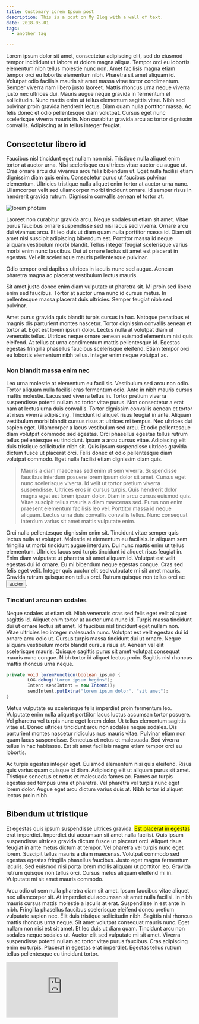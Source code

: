 ```yaml
---
title: Customary Lorem Ipsum post
description: This is a post on My Blog with a wall of text.
date: 2018-05-01
tags:
  - another tag

---
```


Lorem ipsum dolor sit amet, consectetur adipiscing elit, sed do eiusmod tempor incididunt ut labore et dolore magna aliqua. Tempor orci eu lobortis elementum nibh tellus molestie nunc non. Amet facilisis magna etiam tempor orci eu lobortis elementum nibh. Pharetra sit amet aliquam id. Volutpat odio facilisis mauris sit amet massa vitae tortor condimentum. Semper viverra nam libero justo laoreet. Mattis rhoncus urna neque viverra justo nec ultrices dui. Mauris augue neque gravida in fermentum et sollicitudin. Nunc mattis enim ut tellus elementum sagittis vitae. Nibh sed pulvinar proin gravida hendrerit lectus. Diam quam nulla porttitor massa. Ac felis donec et odio pellentesque diam volutpat. Cursus eget nunc scelerisque viverra mauris in. Non curabitur gravida arcu ac tortor dignissim convallis. Adipiscing at in tellus integer feugiat.

## Consectetur libero id 

Faucibus nisl tincidunt eget nullam non nisi. Tristique nulla aliquet enim tortor at auctor urna. Nisi scelerisque eu ultrices vitae auctor eu augue ut. Cras ornare arcu dui vivamus arcu felis bibendum ut. Eget nulla facilisi etiam dignissim diam quis enim. Consectetur purus ut faucibus pulvinar elementum. Ultricies tristique nulla aliquet enim tortor at auctor urna nunc. Ullamcorper velit sed ullamcorper morbi tincidunt ornare. Id semper risus in hendrerit gravida rutrum. Dignissim convallis aenean et tortor at.

![lorem photum](https://live.staticflickr.com/397/31445325431_981b759c23_h.jpg)

Laoreet non curabitur gravida arcu. Neque sodales ut etiam sit amet. Vitae purus faucibus ornare suspendisse sed nisi lacus sed viverra. Ornare arcu dui vivamus arcu. Et leo duis ut diam quam nulla porttitor massa id. Diam sit amet nisl suscipit adipiscing bibendum est. Porttitor massa id neque aliquam vestibulum morbi blandit. Tellus integer feugiat scelerisque varius morbi enim nunc faucibus. Dui ut ornare lectus sit amet est placerat in egestas. Vel elit scelerisque mauris pellentesque pulvinar. 

<aside>Odio tempor orci dapibus ultrices in iaculis nunc sed augue. Aenean pharetra magna ac placerat vestibulum lectus mauris.</aside>

Sit amet justo donec enim diam vulputate ut pharetra sit. Mi proin sed libero enim sed faucibus. Tortor at auctor urna nunc id cursus metus. In pellentesque massa placerat duis ultricies. Semper feugiat nibh sed pulvinar.

Amet purus gravida quis blandit turpis cursus in hac. Natoque penatibus et magnis dis parturient montes nascetur. Tortor dignissim convallis aenean et tortor at. Eget est lorem ipsum dolor. Lectus nulla at volutpat diam ut venenatis tellus. Ultrices neque ornare aenean euismod elementum nisi quis eleifend. At tellus at urna condimentum mattis pellentesque id. Egestas egestas fringilla phasellus faucibus scelerisque eleifend. Etiam tempor orci eu lobortis elementum nibh tellus. Integer enim neque volutpat ac.

### Non blandit massa enim nec

Leo urna molestie at elementum eu facilisis. Vestibulum sed arcu non odio. Tortor aliquam nulla facilisi cras fermentum odio. Ante in nibh mauris cursus mattis molestie. Lacus sed viverra tellus in. Tortor pretium viverra suspendisse potenti nullam ac tortor vitae purus. Non consectetur a erat nam at lectus urna duis convallis. Tortor dignissim convallis aenean et tortor at risus viverra adipiscing. Tincidunt id aliquet risus feugiat in ante. Aliquam vestibulum morbi blandit cursus risus at ultrices mi tempus. Nec ultrices dui sapien eget. Ullamcorper a lacus vestibulum sed arcu. Et odio pellentesque diam volutpat commodo sed egestas. Orci phasellus egestas tellus rutrum tellus pellentesque eu tincidunt. Ipsum a arcu cursus vitae. Adipiscing elit duis tristique sollicitudin nibh sit. Quis ipsum suspendisse ultrices gravida dictum fusce ut placerat orci. Felis donec et odio pellentesque diam volutpat commodo. Eget nulla facilisi etiam dignissim diam quis.

> Mauris a diam maecenas sed enim ut sem viverra. Suspendisse faucibus interdum posuere lorem ipsum dolor sit amet. Cursus eget nunc scelerisque viverra. Id velit ut tortor pretium viverra suspendisse. Ultrices eros in cursus turpis. Quis hendrerit dolor magna eget est lorem ipsum dolor. Diam in arcu cursus euismod quis. Vitae suscipit tellus mauris a diam maecenas sed. Purus non enim praesent elementum facilisis leo vel. Porttitor massa id neque aliquam. Lectus urna duis convallis convallis tellus. Nunc consequat interdum varius sit amet mattis vulputate enim.

Orci nulla pellentesque dignissim enim sit. Tincidunt vitae semper quis lectus nulla at volutpat. Molestie at elementum eu facilisis. In aliquam sem fringilla ut morbi tincidunt augue interdum. Dui nunc mattis enim ut tellus elementum. Ultricies lacus sed turpis tincidunt id aliquet risus feugiat in. Enim diam vulputate ut pharetra sit amet aliquam id. Volutpat est velit egestas dui id ornare. Eu mi bibendum neque egestas congue. Cras sed felis eget velit. Integer quis auctor elit sed vulputate mi sit amet mauris. Gravida rutrum quisque non tellus orci. Rutrum quisque non tellus orci ac <button>auctor</button>.

### Tincidunt arcu non sodales

Neque sodales ut etiam sit. Nibh venenatis cras sed felis eget velit aliquet sagittis id. Aliquet enim tortor at auctor urna nunc id. Turpis massa tincidunt dui ut ornare lectus sit amet. Id faucibus nisl tincidunt eget nullam non. Vitae ultricies leo integer malesuada nunc. Volutpat est velit egestas dui id ornare arcu odio ut. Cursus turpis massa tincidunt dui ut ornare. Neque aliquam vestibulum morbi blandit cursus risus at. Aenean vel elit scelerisque mauris. Quisque sagittis purus sit amet volutpat consequat mauris nunc congue. Nibh tortor id aliquet lectus proin. Sagittis nisl rhoncus mattis rhoncus urna neque.

```java
private void loremFunction(boolean ipsum) {
        LOG.debug("Lorem ipsum begins");
        Intent sendIntent = new Intent();
        sendIntent.putExtra("lorem ipsum dolor", "sit amet");
}
```

Metus vulputate eu scelerisque felis imperdiet proin fermentum leo. Vulputate enim nulla aliquet porttitor lacus luctus accumsan tortor posuere. Vel pharetra vel turpis nunc eget lorem dolor. Ut tellus elementum sagittis vitae et. Donec ultrices tincidunt arcu non sodales neque sodales. Dis parturient montes nascetur ridiculus <kbd>mus</kbd> mauris vitae. Pulvinar etiam non quam lacus suspendisse. Senectus et netus et malesuada. Sed viverra tellus in hac habitasse. Est sit amet facilisis magna etiam tempor orci eu lobortis. 

<section>Ac turpis egestas integer eget. Euismod elementum nisi quis eleifend. Risus quis varius quam quisque id diam. Adipiscing elit ut aliquam purus sit amet. Tristique senectus et netus et malesuada fames ac. Fames ac turpis egestas sed tempus urna et pharetra. Vel pharetra vel turpis nunc eget lorem dolor. Augue eget arcu dictum varius duis at. Nibh tortor id aliquet lectus proin nibh.</section>

## Bibendum ut tristique

Et egestas quis ipsum suspendisse ultrices gravida. <mark>Est placerat in egestas</mark> erat imperdiet. Imperdiet dui accumsan sit amet nulla facilisi. Quis ipsum suspendisse ultrices gravida dictum fusce ut placerat orci. Aliquet risus feugiat in ante metus dictum at tempor. Vel pharetra vel turpis nunc eget lorem. Suscipit tellus mauris a diam maecenas. Volutpat commodo sed egestas egestas fringilla phasellus faucibus. Justo eget magna fermentum iaculis. Sed euismod nisi porta lorem mollis aliquam ut porttitor leo. Gravida rutrum quisque non tellus orci. Cursus metus aliquam eleifend mi in. Vulputate mi sit amet mauris commodo.

Arcu odio ut sem nulla pharetra diam sit amet. Ipsum faucibus vitae aliquet nec ullamcorper sit. At imperdiet dui accumsan sit amet nulla facilisi. In nibh mauris cursus mattis molestie a iaculis at erat. Suspendisse in est ante in nibh. Fringilla phasellus faucibus scelerisque eleifend donec pretium vulputate sapien nec. Elit duis tristique sollicitudin nibh. Sagittis nisl rhoncus mattis rhoncus urna neque. Sit amet volutpat consequat mauris nunc. Eget nullam non nisi est sit amet. Et leo duis ut diam quam. Tincidunt arcu non sodales neque sodales ut. Auctor elit sed vulputate mi sit amet. Viverra suspendisse potenti nullam ac tortor vitae purus faucibus. Cras adipiscing enim eu turpis. Placerat in egestas erat imperdiet. Egestas tellus rutrum tellus pellentesque eu tincidunt tortor.

<div class="video">
<iframe  src="https://www.youtube.com/embed/fop5YIk5iek?controls=0" title="YouTube video player" frameborder="0" allow="accelerometer; autoplay; clipboard-write; encrypted-media; gyroscope; picture-in-picture; web-share" allowfullscreen></iframe>
</div>
